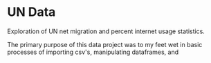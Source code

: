 # UN Data
Exploration of UN net migration and percent internet usage statistics.  

 The primary purpose of this data project was to my feet wet in basic processes of importing csv's, manipulating dataframes, 
and 
